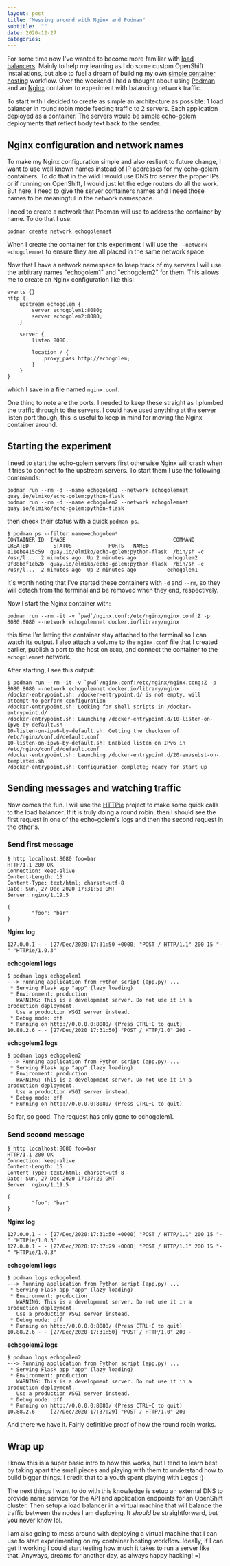 ```yaml
---
layout: post
title: "Messing around with Nginx and Podman"
subtitle:  ""
date: 2020-12-27
categories:
---
```


For some time now I've wanted to become more familiar with
[load balancers](https://en.wikipedia.org/wiki/Load_balancing_(computing)). Mainly to help
my learning as I do some custom OpenShift installations, but also to fuel a dream of
building my own [simple container hosting](https://notes.elmiko.dev/2019/07/27/wch-005-simple-container-hosting.html)
workflow. Over the weekend I had a thought about using [Podman](https://podman.io) and
an [Nginx](https://nginx.com) container to experiment with balancing network traffic.

To start with I decided to create as simple an architecture as possible: 1 load balancer
in round robin mode feeding traffic to 2 servers. Each application deployed as a container.
The servers would be simple [echo-golem](https://gitlab.com/elmiko/echo-golem) deployments
that reflect body text back to the sender.

## Nginx configuration and network names

To make my Nginx configuration simple and also reslient to future change, I want to use
well known names instead of IP addresses for my echo-golem containers. To do that in the
wild I would use DNS tro server the proper IPs or if running on OpenShift, I would just
let the edge routers do all the work. But here, I need to give the server containers names
and I need those names to be meaningful in the network namespace.

I need to create a network that Podman will use to address the container by name. To do that
I use:
```
podman create network echogolemnet
```
When I create the container for this experiment I will use the `--network echogolemnet` to
ensure they are all placed in the same network space.

Now that I have a network namespace to keep track of my servers I will use the arbitrary names
"echogolem1" and "echogolem2" for them. This allows me to create an Nginx configuration like
this:

```
events {}
http {
    upstream echogolem {
        server echogolem1:8080;
        server echogolem2:8080;
    }

    server {
        listen 8080;

        location / {
            proxy_pass http://echogolem;
        }
    }
}
```
which I save in a file named `nginx.conf`.

One thing to note are the ports. I needed to keep these straight as I plumbed the traffic through
to the servers. I could have used anything at the server listen port though, this is useful to
keep in mind for moving the Nginx container around.

## Starting the experiment

I need to start the echo-golem servers first otherwise Nginx will crash when it tries to connect
to the upstream servers. To start them I use the following commands:
```
podman run --rm -d --name echogolem1 --network echogolemnet quay.io/elmiko/echo-golem:python-flask
podman run --rm -d --name echogolem2 --network echogolemnet quay.io/elmiko/echo-golem:python-flask
```
then check their status with a quick `podman ps`.
```
$ podman ps --filter name=echogolem*
CONTAINER ID  IMAGE                                   COMMAND               CREATED        STATUS            PORTS   NAMES
e11ebe415c59  quay.io/elmiko/echo-golem:python-flask  /bin/sh -c /usr/l...  2 minutes ago  Up 2 minutes ago          echogolem2
9f88bdf1eb2b  quay.io/elmiko/echo-golem:python-flask  /bin/sh -c /usr/l...  2 minutes ago  Up 2 minutes ago          echogolem1
```

It's worth noting that I've started these containers with `-d` and `--rm`, so they will detach from
the terminal and be removed when they end, respectively.

Now I start the Nginx container with:
```
podman run --rm -it -v `pwd`/nginx.conf:/etc/nginx/nginx.conf:Z -p 8080:8080 --network echogolemnet docker.io/library/nginx
```
this time I'm letting the container stay attached to the terminal so I can watch its output.
I also attach a volume to the `nginx.conf` file that I created earlier, publish a port to the host on `8080`,
and connect the container to the `echogolemnet` network.

After starting, I see this output:
```
$ podman run --rm -it -v `pwd`/nginx.conf:/etc/nginx/nginx.cong:Z -p 8080:8080 --network echogolemnet docker.io/library/nginx
/docker-entrypoint.sh: /docker-entrypoint.d/ is not empty, will attempt to perform configuration
/docker-entrypoint.sh: Looking for shell scripts in /docker-entrypoint.d/
/docker-entrypoint.sh: Launching /docker-entrypoint.d/10-listen-on-ipv6-by-default.sh
10-listen-on-ipv6-by-default.sh: Getting the checksum of /etc/nginx/conf.d/default.conf
10-listen-on-ipv6-by-default.sh: Enabled listen on IPv6 in /etc/nginx/conf.d/default.conf
/docker-entrypoint.sh: Launching /docker-entrypoint.d/20-envsubst-on-templates.sh
/docker-entrypoint.sh: Configuration complete; ready for start up
```

## Sending messages and watching traffic

Now comes the fun. I will use the [HTTPie](https://httpie.io/) project to make some quick
calls to the load balancer. If it is truly doing a round robin, then I should see the first
request in one of the echo-golem's logs and then the second request in the other's.

### Send first message
```
$ http localhost:8080 foo=bar
HTTP/1.1 200 OK
Connection: keep-alive
Content-Length: 15
Content-Type: text/html; charset=utf-8
Date: Sun, 27 Dec 2020 17:31:50 GMT
Server: nginx/1.19.5

{
        "foo": "bar"
}
```

**Nginx log**
```
127.0.0.1 - - [27/Dec/2020:17:31:50 +0000] "POST / HTTP/1.1" 200 15 "-" "HTTPie/1.0.3"
```

**echogolem1 logs**
```
$ podman logs echogolem1
---> Running application from Python script (app.py) ...
 * Serving Flask app "app" (lazy loading)
 * Environment: production
   WARNING: This is a development server. Do not use it in a production deployment.
   Use a production WSGI server instead.
 * Debug mode: off
 * Running on http://0.0.0.0:8080/ (Press CTRL+C to quit)
10.88.2.6 - - [27/Dec/2020 17:31:50] "POST / HTTP/1.0" 200 -
```

**echogolem2 logs**
```
$ podman logs echogolem2
---> Running application from Python script (app.py) ...
 * Serving Flask app "app" (lazy loading)
 * Environment: production
   WARNING: This is a development server. Do not use it in a production deployment.
   Use a production WSGI server instead.
 * Debug mode: off
 * Running on http://0.0.0.0:8080/ (Press CTRL+C to quit)
```

So far, so good. The request has only gone to echogolem1.

### Send second message
```
$ http localhost:8080 foo=bar
HTTP/1.1 200 OK
Connection: keep-alive
Content-Length: 15
Content-Type: text/html; charset=utf-8
Date: Sun, 27 Dec 2020 17:37:29 GMT
Server: nginx/1.19.5

{
        "foo": "bar"
}
```

**Nginx log**
```
127.0.0.1 - - [27/Dec/2020:17:31:50 +0000] "POST / HTTP/1.1" 200 15 "-" "HTTPie/1.0.3"
127.0.0.1 - - [27/Dec/2020:17:37:29 +0000] "POST / HTTP/1.1" 200 15 "-" "HTTPie/1.0.3"
```

**echogolem1 logs**
```
$ podman logs echogolem1
---> Running application from Python script (app.py) ...
 * Serving Flask app "app" (lazy loading)
 * Environment: production
   WARNING: This is a development server. Do not use it in a production deployment.
   Use a production WSGI server instead.
 * Debug mode: off
 * Running on http://0.0.0.0:8080/ (Press CTRL+C to quit)
10.88.2.6 - - [27/Dec/2020 17:31:50] "POST / HTTP/1.0" 200 -
```

**echogolem2 logs**
```
$ podman logs echogolem2
---> Running application from Python script (app.py) ...
 * Serving Flask app "app" (lazy loading)
 * Environment: production
   WARNING: This is a development server. Do not use it in a production deployment.
   Use a production WSGI server instead.
 * Debug mode: off
 * Running on http://0.0.0.0:8080/ (Press CTRL+C to quit)
10.88.2.6 - - [27/Dec/2020 17:37:29] "POST / HTTP/1.0" 200 -
```

And there we have it. Fairly definitive proof of how the round robin works.

## Wrap up

I know this is a super basic intro to how this works, but I tend to learn best by
taking apart the small pieces and playing with them to understand how to build
bigger things. I credit that to a youth spent playing with Legos ;)

The next things I want to do with this knowledge is setup an external DNS to provide
name service for the API and application endpoints for an OpenShift cluster. Then
setup a load balancer in a virtual machine that will balance the traffic between the
nodes I am deploying. It _should_ be straightforward, but you never know lol.

I am also going to mess around with deploying a virtual machine that I can use to
start experimenting on my container hosting workflow. Ideally, if I can get it working
I could start testing how much it takes to run a server like that. Anyways, dreams for
another day, as always happy hacking! =)

